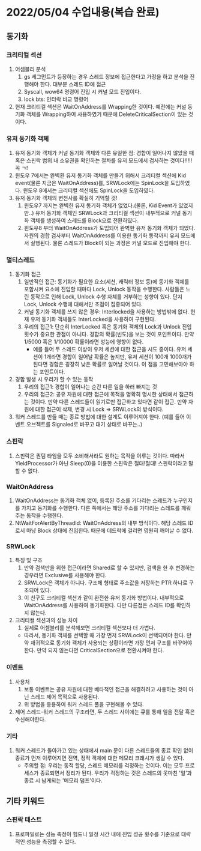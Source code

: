 # 2022/05/04 수업내용(복습 완료)
## 동기화
### 크리티컬 섹션
1. 어셈블리 분석
    1) gs 세그먼트가 등장하는 경우 스레드 정보에 접근한다고 가정을 하고 분석을 진행해야 한다. 대부분 스레드 ID에 접근
    2) Syscall, wow64 명령어 진입 시 커널 모드 진입이다.
    3) lock bts: 인터락 비교 명령어
2. 현재 크리티컬 섹션은 WaitOnAddress를 Wrapping한 것이다. 예전에는 커널 동기화 객체를 Wrapping하여 사용하였기 때문에 DeleteCriticalSection이 있는 것이다.

### 유저 동기화 객체
1. 유저 동기화 객체가 커널 동기화 객체와 다른 유일한 점: 경합이 일어나지 않았을 때 혹은 스핀락 범위 내 소유권을 확인하는 절차를 유저 모드에서 검사하는 것이다!!!!! 꼭 ㄱ!
2. 윈도우 7에서는 완벽환 유저 동기화 객체를 만들기 위해서 크리티컬 섹션에 Kid event(물론 지금은 WaitOnAddress)를, SRWLock에는 SpinLock을 도입하였다. 윈도우 8에서는 크리티컬 섹션에도 SpinLock을 도입하였다.
3. 유저 동기화 객체의 변천사를 확실히 기억할 것!
    1) 윈도우7 까지는 완벽한 유저 동기화 객체가 없었다.(물론, Kid Event가 있었지만..) 유저 동기화 객체인 SRWLock과 크리티컬 섹션이 내부적으로 커널 동기화 객체를 생성하여 스레드를 Block으로 전환하였다.
    2) 윈도우8 부터 WaitOnAddress가 도입되어 완벽한 유저 동기화 객체가 되었다. 자원의 경합 검사부터 WaitOnAddress를 이용한 동기화 동작까지 유저 모드에서 실행된다. 물론 스레드가 Block이 되는 과정은 커널 모드로 진입해야 한다.

### 멀티스레드
1. 동기화 접근
    1) 일반적인 접근: 동기화가 필요한 요소(세션, 캐릭터 정보 등)에 동기화 객체를 포함시켜 요소에 진입할 때마다 Lock, Unlock 동작을 수행한다. 사람들은 느린 동작으로 인해 Lock, Unlock 수행 자체를 거부하는 성향이 있다. 단지 Lock, Unlock 수행에 대해서만 초점이 집중되어 있다.
    2) 커널 동기화 객체를 쓰지 않은 경우: Interlocked을 사용하는 방법밖에 없다. 현재 유저 동기화 객체들도 InterLocked을 사용하여 구현된다.
    3) 우리의 접근1: 단순히 InterLocked 혹은 동기화 객체의 Lock과 Unlock 진입 횟수가 중요한 관점이 아니다. 경합의 확률(빈도)을 보는 것이 포인트이다. 만약 1/5000 혹은 1/10000 확률이라면 성능에 영향이 없다.
        * 예를 들어 두 스레드 이상이 유저 세션에 대한 접근을 시도 중이다. 유저 세션이 1개라면 경합이 일어날 확률은 높지만, 유저 세션이 100개 1000개가 된다면 경합은 굉장히 낮은 확률로 일어날 것이다. 이 점을 고민해보아야 하는 포인트이다.
2. 경합 발생 시 우리가 할 수 있는 동작
    1) 우리의 접근1: 경합이 일어나는 순간 다른 일을 하러 빠지는 것
    2) 우리의 접근2: 공유 자원에 대한 접근에 목적을 명확히 명시한 상태에서 접근하는 것이다. 만약 다른 스레드들이 읽기로만 접근하고 있다면 같이 접근. 만약 자원에 대한 접근이 삭제, 변경 시 Lock => SRWLock의 방식이다.
3. 워커 스레드를 만들 때는 종료 방법에 대한 설계도 이루어져야 한다. (예를 들어 이벤트 오브젝트를 Signaled로 바꾸고 대기 상태로 바꾸는..)

### 스핀락
1. 스핀락은 퀀텀 타임을 모두 소비해서라도 원하는 목적을 이루는 것이다. 따라서 YieldProcessor가 아닌 Sleep(0)을 이용한 스핀락은 절대!절대! 스핀락이라고 말할 수 없다.

### WaitOnAddress
1. WaitOnAddress는 동기화 객체 없이, 등록된 주소를 기다리는 스레드가 누구인지를 가지고 동기화를 수행한다. 다른 쪽에서는 해당 주소를 기다리는 스레드를 깨워주는 동작을 수행한다.
2. NtWaitForAlertByThreadId: WaitOnAddress의 내부 방식이다. 해당 스레드 ID로서 마냥 Block 상태에 진입한다. 때문에 데드락에 걸리면 영원히 깨어날 수 없다.

### SRWLock
1. 특징 및 구조
    1) 만약 검색만을 위한 접근이라면 Shared로 할 수 있지만, 검색을 한 후 변경하는 경우라면 Exclusive를 사용해야 한다.
    2) SRWLock은 객체가 아니다. 구조체 형태로 주소값을 저장하는 PTR 하나로 구조되어 있다.
    3) 이 친구도 크리티컬 섹션과 같이 완전한 유저 동기화 방법이다. 내부적으로 WaitOnAddress를 사용하여 동기화한다. 다만 다른점은 스레드 ID를 확인하지 않는다.
2. 크리티컬 섹션과의 성능 차이
    1) 실제로 어셈블리를 분석해보면 크리티컬 섹션보다 더 가볍다. 
    * 따라서, 동기화 객체를 선택할 때 가장 먼저 SRWLock이 선택되어야 한다. 만약 재귀적으로 동기화 객체가 사용되는 상황이라면 가장 먼저 구조를 바꾸어야 한다. 만약 되지 않는다면 CriticalSection으로 전환시켜야 한다.

### 이벤트
1. 사용처
    1) 보통 이벤트는 공유 자원에 대한 베타적인 접근을 해결하려고 사용하는 것이 아닌 스레드 제어 목적으로 사용된다.
    2) 위 방법을 응용하여 워커 스레드 풀을 구현해볼 수 있다.
2. 제어 스레드-워커 스레드의 구조라면, 두 스레드 사이에는 큐를 통해 일을 전달 혹은 수신해야한다.

### 기타
1. 워커 스레드가 돌아가고 있는 상태에서 main 문이 다른 스레드들의 종료 확인 없이 종료가 먼저 이루어지면 전역, 정적 객체에 대한 메모리 크래시가 생길 수 있다.
    * 주의할 점: 우리는 동적 할당, 스레드 메모리를 걱정하는 것이다. 이는 모두 프로세스가 종료되면서 정리가 된다. 우리가 걱정하는 것은 스레드의 못마친 '일'과 종료 시 남게되는 '메모리 덤프'이다.

## 기타 키워드
### 스핀락 테스트
1. 프로파일로는 성능 측정이 힘드니 일정 시간 내에 진입 성공 횟수를 기준으로 대략적인 성능을 측정할 수 있다.
